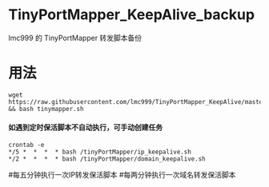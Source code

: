 # TinyPortMapper_KeepAlive_backup
lmc999 的 TinyPortMapper 转发脚本备份

# 用法
    wget https://raw.githubusercontent.com/lmc999/TinyPortMapper_KeepAlive/master/tinymapper.sh && bash tinymapper.sh

#### 如遇到定时保活脚本不自动执行，可手动创建任务
    crontab -e
    */5 *  *  *  * bash /tinyPortMapper/ip_keepalive.sh
    */2 *  *  *  * bash /tinyPortMapper/domain_keepalive.sh
   #每五分钟执行一次IP转发保活脚本 #每两分钟执行一次域名转发保活脚本
